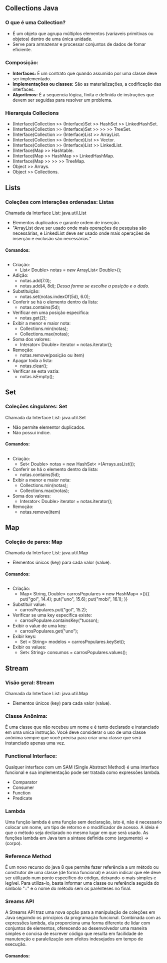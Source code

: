 ## Collections Java
### O que é uma Collection?
 - É um objeto que agrupa múltiplos elementos (variaveis primitivas ou objetos) dentro de uma única unidade.
 - Serve para armazenar e processar conjuntos de dados de fomar eficiente.
### Composição:
 - **Interfaces:** É um contrato que quando assumido por uma classe deve ser implementado.
 - **Implementações ou classes:** São as materializações, a codificação das interfaces.
 - **Algoritmos:** É a sequencia lógica, finita e definida de instruções que devem ser seguidas para resolver um problema.

### Hierarquia Collecions
 - (Interface)Collection >> (Interface)Set >> HashSet >> LinkedHashSet.
 - (Interface)Collection >> (Interface)Set >> >> >> TreeSet.
 - (Interface)Collection >> (Interface)List >> ArrayList.
 - (Interface)Collection >> (Interface)List >> Vector.
 - (Interface)Collection >> (Interface)List >> LinkedList.
 - (Interface)Map >> Hashtable.
 - (Interface)Map >> HashMap >> LinkedHashMap.
 - (Interface)Map >> >> >> TreeMap.
 - Object >> Arrays.
 - Object >> Collections.  

## Lists
### Coleções com interações ordenadas: Listas
Chamada da Interface List: java.util.List

 - Elementos duplicados e garante ordem de inserção.
 - "ArrayList deve ser usado onde mais operações de pesquisa são necessárias, e LinkedList deve ser usado onde mais operações de inserção e exclusão são necessárias."
 #### Comandos:
 ##
 - Criação: 
    - List< Double> notas = *new* ArrayList< Double>();
 - Adição: 
    - notas.add(7.0); 
    - notas.add(4, 8d); *Dessa forma se escolhe a posição e o dado*.
 - Substituição:
    - notas.set(notas.indexOf(5d), 6.0);
 - Conferir se há o elemento dentro da lista:
    - notas.contains(5d);
 - Verificar em uma posição especifica:
    - notas.get(2);
 - Exibir a menor e maior nota:
    - Collections.min(notas);
    - Collections.max(notas);
 - Soma dos valores:
    - Interator< Double> iterator = notas.iterator();
 - Remoção:
    - notas.remove(posição ou item)
 - Apagar toda a lista:
    - notas.clear();
 - Verificar se esta vazia:
    - notas.isEmpty();

## Set
### Coleções singulares: Set
Chamada da Interface List: java.util.Set

 - Não permite elementor duplicados.
 - Não possui índice.

 #### Comandos:
 ##
 - Criação: 
    - Set< Double> notas = new HashSet< >(Arrays.asList());
 - Conferir se há o elemento dentro da lista:
    - notas.contains(5d);
 - Exibir a menor e maior nota:
    - Collections.min(notas);
    - Collections.max(notas);
 - Soma dos valores:
    - Interator< Double> iterator = notas.iterator();
 - Remoção:
    - notas.remove(item)

## Map
### Coleção de pares: Map
Chamada da Interface List: java.util.Map

 - Elementos únicos (key) para cada valor (value).

 #### Comandos:
 ##
 - Criação: 
    - Map< String, Double> carrosPopulares = new HashMap< >(){{
    put("gol", 14.4);
    put("uno", 15.6);
    put("mobi", 16.1);
    }}
 - Substituir value:
    - carrosPopulares.put("gol", 15.2);
 - Verificar se uma key especifica existe:
    - carrosPopulare.containsKey("tucson);
 - Exibir o value de uma key:
    - carrosPopulares.get("uno");
 - Exibir keys:
    - Set < String> modelos = carrosPopulares.keySet();
 - Exibir os values:
    - Set< String> consumos = carrosPopulares.values();

## Stream
### Visão geral: Stream
Chamada da Interface List: java.util.Map

 - Elementos únicos (key) para cada valor (value).

### Classe Anônima:
É uma classe que não recebeu um nome e é tanto declarado e instanciado em uma unica instrução. Você deve considerar o uso de uma classe anônima sempre que você precisa para criar uma classe que será instanciado apenas uma vez.

### Functional Interface:
Qualquer interface com um SAM (Single Abstract Method) é uma interface funcional e sua implementação pode ser tratada como expressões lambda.
 - Comparator
 - Consumer
 - Function
 - Predicate

 ### Lambda
 Uma função lambda é uma função sem declaração, isto é, não é necessario colocar um nome, um tipo de retorno e o modificador de acesso. A ideia é que o método seja declarado no mesmo lugar em que será usado. As funções lambda em Java tem a sintaxe definida como (argumento) -> (corpo).

 ### Reference Method
 É um novo  recurso do java 8 que permite fazer referência a um método ou construtor de uma classe (de forma funcional) e assim indicar que ele deve ser utilizado num ponto específico do código, deixando-o mais simples e legível. Para utiliza-lo, basta informar uma classe ou referência seguida do símbolo "::" e o nome do método sem os parênteses no final.

 ### Sreams API
 A Streams API traz uma nova opção para a manipulação de coleções em Java seguindo os princípios da programação funcional. Combinada com as expressões lambda, ela proporciona uma forma diferente de lidar com conjuntos de elementos, oferecendo ao desenvolvedor uma maneira simples e concisa de escrever código que resulta em facilidade de manutenção e paralelização sem efeitos indesejados em tempo de execução.
 
 #### Comandos:
 ##
